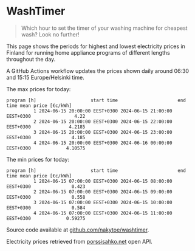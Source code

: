 
# WashTimer

> Which hour to set the timer of your washing machine for cheapest wash? Look no further!

This page shows the periods for highest and lowest electricity prices in Finland 
for running home appliance programs of different lengths throughout the day. 

A GitHub Actions workflow updates the prices shown daily around 06:30 and 15:15 Europe/Helsinki time.

The max prices for today:

	program [h]                    start time                      end time mean price [€c/kWh]
	          1 2024-06-15 20:00:00 EEST+0300 2024-06-15 21:00:00 EEST+0300                4.22
	          2 2024-06-15 20:00:00 EEST+0300 2024-06-15 22:00:00 EEST+0300              4.2185
	          3 2024-06-15 20:00:00 EEST+0300 2024-06-15 23:00:00 EEST+0300               4.185
	          4 2024-06-15 20:00:00 EEST+0300 2024-06-16 00:00:00 EEST+0300             4.10575

The min prices for today:

	program [h]                    start time                      end time mean price [€c/kWh]
	          1 2024-06-15 07:00:00 EEST+0300 2024-06-15 08:00:00 EEST+0300               0.423
	          2 2024-06-15 07:00:00 EEST+0300 2024-06-15 09:00:00 EEST+0300               0.558
	          3 2024-06-15 07:00:00 EEST+0300 2024-06-15 10:00:00 EEST+0300               0.584
	          4 2024-06-15 07:00:00 EEST+0300 2024-06-15 11:00:00 EEST+0300             0.59275


Source code available at [github.com/nakytoe/washtimer](https://github.com/nakytoe/washtimer).

Electricity prices retrieved from [porssisahko.net](https://porssisahko.net/api) open API.
